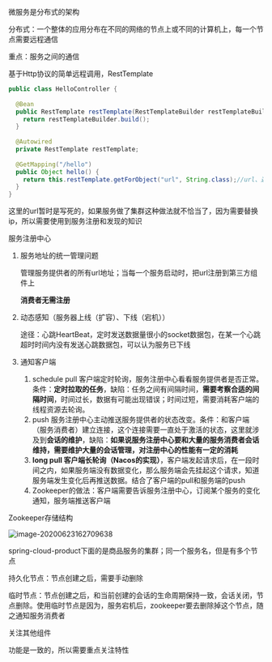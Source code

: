 微服务是分布式的架构

分布式：一个整体的应用分布在不同的网络的节点上或不同的计算机上，每一个节点需要远程通信

重点：服务之间的通信

基于Http协议的简单远程调用，RestTemplate

```java
public class HelloController {
  
  @Bean
  public RestTemplate restTemplate(RestTemplateBuilder restTemplateBuilder) {
    return restTemplateBuilder.build();
  }
  
  @Autowired
  private RestTemplate restTemplate;
  
  @GetMapping("/hello")
  public Object hello() {
    return this.restTemplate.getForObject("url", String.class);//url、返回值类型
  }
}
```

这里的url暂时是写死的，如果服务做了集群这种做法就不恰当了，因为需要替换ip，所以需要使用到服务注册和发现的知识



服务注册中心

1. 服务地址的统一管理问题

   管理服务提供者的所有url地址；当每一个服务启动时，把url注册到第三方组件上

   **消费者无需注册**

2. 动态感知（服务器上线（扩容）、下线（宕机））

   途径：心跳HeartBeat，定时发送数据量很小的socket数据包，在某一个心跳超时时间内没有发送心跳数据包，可以认为服务已下线
   
3. 通知客户端

   1. schedule pull 客户端定时轮询，服务注册中心看看服务提供者是否正常。条件：**定时拉取的任务**，缺陷：任务之间有间隔时间，**需要考察合适的间隔时间**，时间过长，数据有可能出现错误；时间过短，需要消耗客户端的线程资源去轮询。
   2. push 服务注册中心主动推送服务提供者的状态改变。条件：和客户端（服务消费者）建立连接，这个连接需要一直处于激活的状态，这里就涉及到**会话的维护**，缺陷：**如果说服务注册中心要和大量的服务消费者会话维持，需要维护大量的会话管理，对注册中心的性能有一定的消耗**
   3. **long pull 客户端长轮询（Nacos的实现）**，客户端发起请求后，在一段时间之内，如果服务端没有数据变化，那么服务端会先挂起这个请求，知道服务端发生变化后再推送数据。结合了客户端的pull和服务端的push
   4. Zookeeper的做法：客户端需要告诉服务注册中心，订阅某个服务的变化通知，服务端推送客户端

Zookeeper存储结构

![image-20200623162709638](https://wingbun-notes-image.oss-cn-guangzhou.aliyuncs.com/images/007S8ZIlgy1gg2axfnzi5j317k0jetca.jpg)

spring-cloud-product下面的是商品服务的集群；同一个服务名，但是有多个节点

持久化节点：节点创建之后，需要手动删除

临时节点：节点创建之后，和当前创建的会话的生命周期保持一致，会话关闭，节点删除。使用临时节点是因为，服务宕机后，zookeeper要去删除掉这个节点，随之通知服务消费者



关注其他组件

功能是一致的，所以需要重点关注特性